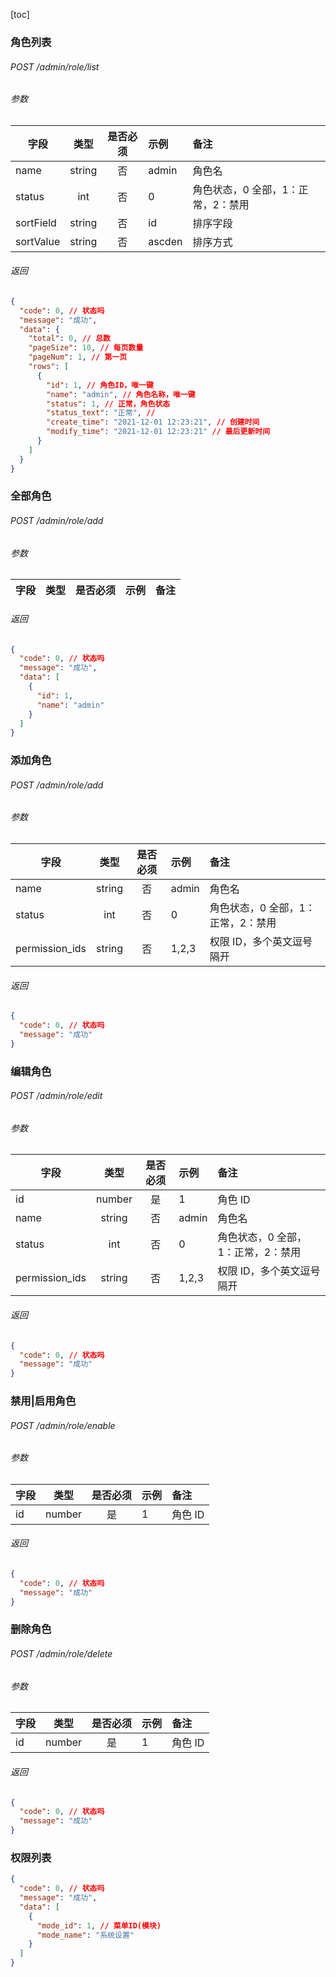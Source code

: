 [toc]

### 角色列表

###### POST /admin/role/list

###### 参数

| 字段      |  类型  | 是否必须 | 示例   | 备注                               |
| --------- | :----: | :------: | :----- | :--------------------------------- |
| name      | string |    否    | admin  | 角色名                             |
| status    |  int   |    否    | 0      | 角色状态，0 全部，1：正常，2：禁用 |
| sortField | string |    否    | id     | 排序字段                           |
| sortValue | string |    否    | ascden | 排序方式                           |

###### 返回

```json
{
  "code": 0, // 状态吗
  "message": "成功",
  "data": {
    "total": 0, // 总数
    "pageSize": 10, // 每页数量
    "pageNum": 1, // 第一页
    "rows": [
      {
        "id": 1, // 角色ID，唯一键
        "name": "admin", // 角色名称，唯一键
        "status": 1, // 正常，角色状态
        "status_text": "正常", //
        "create_time": "2021-12-01 12:23:21", // 创建时间
        "modify_time": "2021-12-01 12:23:21" // 最后更新时间
      }
    ]
  }
}
```

### 全部角色

###### POST /admin/role/add

###### 参数

| 字段 | 类型 | 是否必须 | 示例 | 备注 |
| ---- | :--: | :------: | :--- | :--- |

###### 返回

```json
{
  "code": 0, // 状态吗
  "message": "成功",
  "data": [
    {
      "id": 1,
      "name": "admin"
    }
  ]
}
```

### 添加角色

###### POST /admin/role/add

###### 参数

| 字段           |  类型  | 是否必须 | 示例  | 备注                               |
| -------------- | :----: | :------: | :---- | :--------------------------------- |
| name           | string |    否    | admin | 角色名                             |
| status         |  int   |    否    | 0     | 角色状态，0 全部，1：正常，2：禁用 |
| permission_ids | string |    否    | 1,2,3 | 权限 ID，多个英文逗号隔开          |

###### 返回

```json
{
  "code": 0, // 状态吗
  "message": "成功"
}
```

### 编辑角色

###### POST /admin/role/edit

###### 参数

| 字段           |  类型  | 是否必须 | 示例  | 备注                               |
| -------------- | :----: | :------: | :---- | :--------------------------------- |
| id             | number |    是    | 1     | 角色 ID                            |
| name           | string |    否    | admin | 角色名                             |
| status         |  int   |    否    | 0     | 角色状态，0 全部，1：正常，2：禁用 |
| permission_ids | string |    否    | 1,2,3 | 权限 ID，多个英文逗号隔开          |

###### 返回

```json
{
  "code": 0, // 状态吗
  "message": "成功"
}
```

### 禁用|启用角色

###### POST /admin/role/enable

###### 参数

| 字段 |  类型  | 是否必须 | 示例 | 备注    |
| ---- | :----: | :------: | :--- | :------ |
| id   | number |    是    | 1    | 角色 ID |

###### 返回

```json
{
  "code": 0, // 状态吗
  "message": "成功"
}
```

### 删除角色

###### POST /admin/role/delete

###### 参数

| 字段 |  类型  | 是否必须 | 示例 | 备注    |
| ---- | :----: | :------: | :--- | :------ |
| id   | number |    是    | 1    | 角色 ID |

###### 返回

```json
{
  "code": 0, // 状态吗
  "message": "成功"
}
```

### 权限列表

```json
{
  "code": 0, // 状态吗
  "message": "成功",
  "data": [
    {
      "mode_id": 1, // 菜单ID(模块)
      "mode_name": "系统设置"
    }
  ]
}
```

